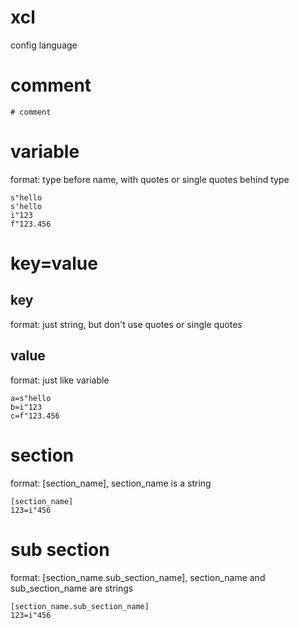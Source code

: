 # xcl
config language

# comment

```
# comment
```

# variable

format: type before name, with quotes or single quotes behind type

```
s"hello
s'hello
i"123
f"123.456
```

# key=value

## key
format: just string, but don't use quotes or single quotes


## value
format: just like variable

```
a=s"hello
b=i"123
c=f"123.456
```

# section
format: [section_name], section_name is a string

```
[section_name]
123=i"456
```
# sub section
format: [section_name.sub_section_name], section_name and sub_section_name are strings

```
[section_name.sub_section_name]
123=i"456
```